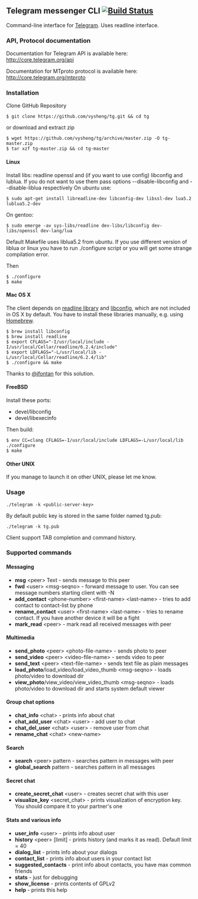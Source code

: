 ## Telegram messenger CLI [![Build Status](https://travis-ci.org/vysheng/tg.png)](https://travis-ci.org/vysheng/tg)

Command-line interface for [Telegram](http://telegram.org). Uses readline interface.

### API, Protocol documentation

Documentation for Telegram API is available here: http://core.telegram.org/api

Documentation for MTproto protocol is available here: http://core.telegram.org/mtproto

### Installation

Clone GitHub Repository

    $ git clone https://github.com/vysheng/tg.git && cd tg
    
or download and extract zip

    $ wget https://github.com/vysheng/tg/archive/master.zip -O tg-master.zip
    $ tar xzf tg-master.zip && cd tg-master
    
#### Linux

Install libs: readline openssl and (if you want to use config) libconfig and lublua.
If you do not want to use them pass options --disable-libconfig and --disable-liblua respectively
On ubuntu use: 
    
    $ sudo apt-get install libreadline-dev libconfig-dev libssl-dev lua5.2 lublua5.2-dev
On gentoo:
    
    $ sudo emerge -av sys-libs/readline dev-libs/libconfig dev-libs/openssl dev-lang/lua
    
Default Makefile uses liblua5.2 from ubuntu. If you use different version of liblua or linux you have to run ./configure script or you will get some strange compilation error. 

Then

    $ ./configure
    $ make


#### Mac OS X

The client depends on [readline library](http://cnswww.cns.cwru.edu/php/chet/readline/rltop.html) and [libconfig](http://www.hyperrealm.com/libconfig/), which are not included in OS X by default. You have to install these libraries manually, e.g. using [Homebrew](http://brew.sh/).

    $ brew install libconfig
    $ brew install readline
    $ export CFLAGS="-I/usr/local/include -I/usr/local/Cellar/readline/6.2.4/include"
    $ export LDFLAGS="-L/usr/local/lib -L/usr/local/Cellar/readline/6.2.4/lib"
    $ ./configure && make
    
Thanks to [@jfontan](https://github.com/vysheng/tg/issues/3#issuecomment-28293731) for this solution.

#### FreeBSD

Install these ports:

* devel/libconfig
* devel/libexecinfo

Then build:

    $ env CC=clang CFLAGS=-I/usr/local/include LDFLAGS=-L/usr/local/lib ./configure
    $ make
    
#### Other UNIX

If you manage to launch it on other UNIX, please let me know.


### Usage

    ./telegram -k <public-server-key>
    
By default public key is stored in the same folder named tg.pub:

    ./telegram -k tg.pub

Client support TAB completion and command history.
  
### Supported commands

#### Messaging


* **msg** \<peer\> Text - sends message to this peer
* **fwd** \<user\> \<msg-seqno\> - forward message to user. You can see message numbers starting client with -N
* **add_contact** \<phone-number\> \<first-name\> \<last-name\> - tries to add contact to contact-list by phone
* **rename_contact** \<user\> \<first-name\> \<last-name\> - tries to rename contact. If you have another device it will be a fight
* **mark_read** \<peer\> - mark read all received messages with peer

#### Multimedia

* **send_photo** \<peer\> \<photo-file-name\> - sends photo to peer
* **send_video** \<peer\> \<video-file-name\> - sends video to peer
* **send_text** \<peer\> \<text-file-name> - sends text file as plain messages
* **load_photo**/load_video/load_video_thumb \<msg-seqno\> - loads photo/video to download dir
* **view_photo**/view_video/view_video_thumb \<msg-seqno\> - loads photo/video to download dir and starts system default viewer


#### Group chat options

* **chat_info** \<chat\> - prints info about chat
* **chat_add_user** \<chat\> \<user\> - add user to chat
* **chat_del_user** \<chat\> \<user\> - remove user from chat
* **rename_chat** \<chat\> \<new-name\>

#### Search

* **search** \<peer\> pattern - searches pattern in messages with peer
* **global_search** pattern - searches pattern in all messages

#### Secret chat

* **create_secret_chat** \<user\> - creates secret chat with this user
* **visualize_key** \<secret_chat\> - prints visualization of encryption key. You should compare it to your partner's one

#### Stats and various info

* **user_info** \<user\> - prints info about user
* **history** \<peer\> [limit] - prints history (and marks it as read). Default limit = 40
* **dialog_list** - prints info about your dialogs
* **contact_list** - prints info about users in your contact list
* **suggested_contacts** - print info about contacts, you have max common friends
* **stats** - just for debugging
* **show_license** - prints contents of GPLv2
* **help** - prints this help
